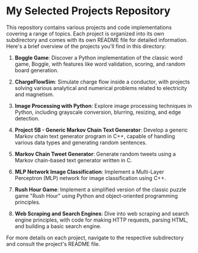 # My Selected Projects Repository

This repository contains various projects and code implementations covering a range of topics. Each project is organized into its own subdirectory and comes with its own README file for detailed information. Here's a brief overview of the projects you'll find in this directory:

1. **Boggle Game**: Discover a Python implementation of the classic word game, Boggle, with features like word validation, scoring, and random board generation.

2. **ChargeFlowSim**: Simulate charge flow inside a conductor, with projects solving various analytical and numerical problems related to electricity and magnetism.

3. **Image Processing with Python**: Explore image processing techniques in Python, including grayscale conversion, blurring, resizing, and edge detection.

4. **Project 5B - Generic Markov Chain Text Generator**: Develop a generic Markov chain text generator program in C++, capable of handling various data types and generating random sentences.

5. **Markov Chain Tweet Generator**: Generate random tweets using a Markov chain-based text generator written in C.

6. **MLP Network Image Classification**: Implement a Multi-Layer Perceptron (MLP) network for image classification using C++.

7. **Rush Hour Game**: Implement a simplified version of the classic puzzle game "Rush Hour" using Python and object-oriented programming principles.

8. **Web Scraping and Search Engines**: Dive into web scraping and search engine principles, with code for making HTTP requests, parsing HTML, and building a basic search engine.












For more details on each project, navigate to the respective subdirectory and consult the project's README file.
